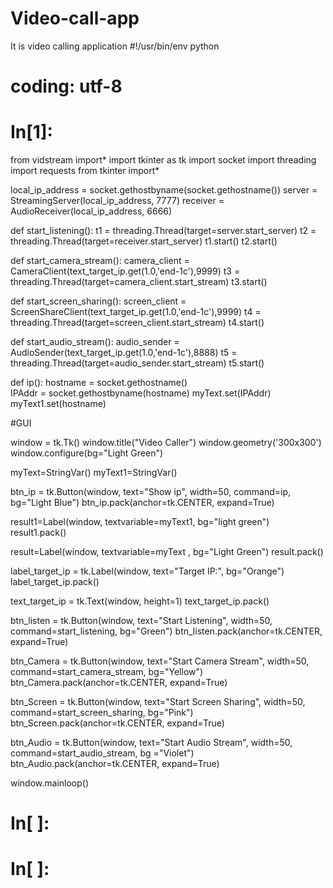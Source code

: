 # Video-call-app
It is video calling application
#!/usr/bin/env python
# coding: utf-8

# In[1]:


from vidstream import*
import tkinter as tk
import socket
import threading
import requests
from tkinter import*

local_ip_address = socket.gethostbyname(socket.gethostname())
server = StreamingServer(local_ip_address, 7777)
receiver = AudioReceiver(local_ip_address, 6666)

def start_listening():
    t1 = threading.Thread(target=server.start_server)
    t2 = threading.Thread(target=receiver.start_server)
    t1.start()
    t2.start()
   

def start_camera_stream():
    camera_client = CameraClient(text_target_ip.get(1.0,'end-1c'),9999)
    t3 = threading.Thread(target=camera_client.start_stream)
    t3.start()
   
def start_screen_sharing():
    screen_client = ScreenShareClient(text_target_ip.get(1.0,'end-1c'),9999)
    t4 = threading.Thread(target=screen_client.start_stream)
    t4.start()

def start_audio_stream():
    audio_sender = AudioSender(text_target_ip.get(1.0,'end-1c'),8888)
    t5 = threading.Thread(target=audio_sender.start_stream)
    t5.start()  

def ip():
    hostname = socket.gethostname()    
    IPAddr = socket.gethostbyname(hostname)
    myText.set(IPAddr)
    myText1.set(hostname)
    
    
#GUI

window = tk.Tk()
window.title("Video Caller")
window.geometry('300x300')
window.configure(bg="Light Green")

myText=StringVar()
myText1=StringVar()

btn_ip = tk.Button(window, text="Show ip", width=50, command=ip, bg="Light Blue")
btn_ip.pack(anchor=tk.CENTER, expand=True)

result1=Label(window, textvariable=myText1, bg="light green")
result1.pack()

result=Label(window, textvariable=myText , bg="Light Green")
result.pack()

label_target_ip = tk.Label(window, text="Target IP:", bg="Orange")
label_target_ip.pack()

text_target_ip = tk.Text(window, height=1)
text_target_ip.pack()

btn_listen = tk.Button(window, text="Start Listening", width=50, command=start_listening, bg="Green")
btn_listen.pack(anchor=tk.CENTER, expand=True)

btn_Camera  = tk.Button(window, text="Start Camera Stream", width=50, command=start_camera_stream, bg="Yellow")
btn_Camera.pack(anchor=tk.CENTER, expand=True)

btn_Screen = tk.Button(window, text="Start Screen Sharing", width=50, command=start_screen_sharing, bg="Pink")
btn_Screen.pack(anchor=tk.CENTER, expand=True)

btn_Audio = tk.Button(window, text="Start Audio Stream", width=50, command=start_audio_stream, bg ="Violet")
btn_Audio.pack(anchor=tk.CENTER, expand=True)

window.mainloop()


# In[ ]:





# In[ ]:

